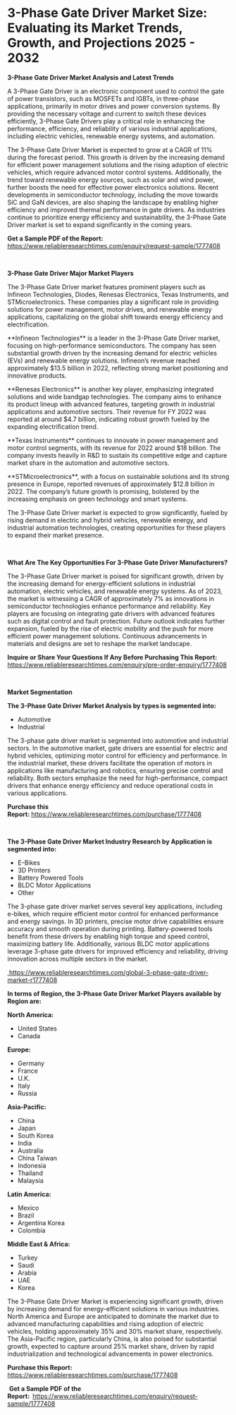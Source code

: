 <p><h1>3-Phase Gate Driver Market Size: Evaluating its Market Trends, Growth, and Projections 2025 - 2032</h1></p><p><strong>3-Phase Gate Driver Market Analysis and Latest Trends</strong></p>
<p><p>A 3-Phase Gate Driver is an electronic component used to control the gate of power transistors, such as MOSFETs and IGBTs, in three-phase applications, primarily in motor drives and power conversion systems. By providing the necessary voltage and current to switch these devices efficiently, 3-Phase Gate Drivers play a critical role in enhancing the performance, efficiency, and reliability of various industrial applications, including electric vehicles, renewable energy systems, and automation.</p><p>The 3-Phase Gate Driver Market is expected to grow at a CAGR of 11% during the forecast period. This growth is driven by the increasing demand for efficient power management solutions and the rising adoption of electric vehicles, which require advanced motor control systems. Additionally, the trend toward renewable energy sources, such as solar and wind power, further boosts the need for effective power electronics solutions. Recent developments in semiconductor technology, including the move towards SiC and GaN devices, are also shaping the landscape by enabling higher efficiency and improved thermal performance in gate drivers. As industries continue to prioritize energy efficiency and sustainability, the 3-Phase Gate Driver market is set to expand significantly in the coming years.</p></p>
<p><strong>Get a Sample PDF of the Report:&nbsp;</strong> <a href="https://www.reliableresearchtimes.com/enquiry/request-sample/1777408?utm_campaign=2783&utm_medium=2&utm_source=Github&utm_content=ia&utm_term=15042025&utm_id=3-phase-gate-driver">https://www.reliableresearchtimes.com/enquiry/request-sample/1777408</a></p>
<p>&nbsp;</p>
<p><strong>3-Phase Gate Driver Major Market Players</strong></p>
<p><p>The 3-Phase Gate Driver market features prominent players such as Infineon Technologies, Diodes, Renesas Electronics, Texas Instruments, and STMicroelectronics. These companies play a significant role in providing solutions for power management, motor drives, and renewable energy applications, capitalizing on the global shift towards energy efficiency and electrification.</p><p>**Infineon Technologies** is a leader in the 3-Phase Gate Driver market, focusing on high-performance semiconductors. The company has seen substantial growth driven by the increasing demand for electric vehicles (EVs) and renewable energy solutions. Infineon’s revenue reached approximately $13.5 billion in 2022, reflecting strong market positioning and innovative products.</p><p>**Renesas Electronics** is another key player, emphasizing integrated solutions and wide bandgap technologies. The company aims to enhance its product lineup with advanced features, targeting growth in industrial applications and automotive sectors. Their revenue for FY 2022 was reported at around $4.7 billion, indicating robust growth fueled by the expanding electrification trend.</p><p>**Texas Instruments** continues to innovate in power management and motor control segments, with its revenue for 2022 around $18 billion. The company invests heavily in R&D to sustain its competitive edge and capture market share in the automation and automotive sectors.</p><p>**STMicroelectronics**, with a focus on sustainable solutions and its strong presence in Europe, reported revenues of approximately $12.8 billion in 2022. The company’s future growth is promising, bolstered by the increasing emphasis on green technology and smart systems.</p><p>The 3-Phase Gate Driver market is expected to grow significantly, fueled by rising demand in electric and hybrid vehicles, renewable energy, and industrial automation technologies, creating opportunities for these players to expand their market presence.</p></p>
<p>&nbsp;</p>
<p><strong>What Are The Key Opportunities For 3-Phase Gate Driver Manufacturers?</strong></p>
<p><p>The 3-Phase Gate Driver market is poised for significant growth, driven by the increasing demand for energy-efficient solutions in industrial automation, electric vehicles, and renewable energy systems. As of 2023, the market is witnessing a CAGR of approximately 7% as innovations in semiconductor technologies enhance performance and reliability. Key players are focusing on integrating gate drivers with advanced features such as digital control and fault protection. Future outlook indicates further expansion, fueled by the rise of electric mobility and the push for more efficient power management solutions. Continuous advancements in materials and designs are set to reshape the market landscape.</p></p>
<p><strong>Inquire or Share Your Questions If Any Before Purchasing This Report:</strong> <a href="https://www.reliableresearchtimes.com/enquiry/pre-order-enquiry/1777408?utm_campaign=2783&utm_medium=2&utm_source=Github&utm_content=ia&utm_term=15042025&utm_id=3-phase-gate-driver">https://www.reliableresearchtimes.com/enquiry/pre-order-enquiry/1777408</a></p>
<p>&nbsp;</p>
<p><strong>Market Segmentation</strong></p>
<p><strong>The 3-Phase Gate Driver Market Analysis by types is segmented into:</strong></p>
<p><ul><li>Automotive</li><li>Industrial</li></ul></p>
<p><p>The 3-phase gate driver market is segmented into automotive and industrial sectors. In the automotive market, gate drivers are essential for electric and hybrid vehicles, optimizing motor control for efficiency and performance. In the industrial market, these drivers facilitate the operation of motors in applications like manufacturing and robotics, ensuring precise control and reliability. Both sectors emphasize the need for high-performance, compact drivers that enhance energy efficiency and reduce operational costs in various applications.</p></p>
<p><strong>Purchase this Report:&nbsp;</strong><a href="https://www.reliableresearchtimes.com/purchase/1777408?utm_campaign=2783&utm_medium=2&utm_source=Github&utm_content=ia&utm_term=15042025&utm_id=3-phase-gate-driver">https://www.reliableresearchtimes.com/purchase/1777408</a></p>
<p>&nbsp;</p>
<p><strong>The 3-Phase Gate Driver Market Industry Research by Application is segmented into:</strong></p>
<p><ul><li>E-Bikes</li><li>3D Printers</li><li>Battery Powered Tools</li><li>BLDC Motor Applications</li><li>Other</li></ul></p>
<p><p>The 3-phase gate driver market serves several key applications, including e-bikes, which require efficient motor control for enhanced performance and energy savings. In 3D printers, precise motor drive capabilities ensure accuracy and smooth operation during printing. Battery-powered tools benefit from these drivers by enabling high torque and speed control, maximizing battery life. Additionally, various BLDC motor applications leverage 3-phase gate drivers for improved efficiency and reliability, driving innovation across multiple sectors in the market.</p></p>
<p><a href="https://www.reliableresearchtimes.com/global-3-phase-gate-driver-market-r1777408?utm_campaign=2783&utm_medium=2&utm_source=Github&utm_content=ia&utm_term=15042025&utm_id=3-phase-gate-driver">&nbsp;https://www.reliableresearchtimes.com/global-3-phase-gate-driver-market-r1777408</a></p>
<p><strong>In terms of Region, the 3-Phase Gate Driver Market Players available by Region are:</strong></p>
<p>
    <p> <strong> North America: </strong>
        <ul>
            <li>United States</li>
            <li>Canada</li>
        </ul>
        </p> 
    <p> <strong> Europe: </strong>
        <ul>
            <li>Germany</li>
            <li>France</li>
            <li>U.K.</li>
            <li>Italy</li>
            <li>Russia</li>
        </ul>
        </p> 
    <p> <strong> Asia-Pacific: </strong>
        <ul>
            <li>China</li>
            <li>Japan</li>
            <li>South Korea</li>
            <li>India</li>
            <li>Australia</li>
            <li>China Taiwan</li>
            <li>Indonesia</li>
            <li>Thailand</li>
            <li>Malaysia</li>
        </ul>
        </p> 
    <p> <strong> Latin America: </strong>
        <ul>
            <li>Mexico</li>
            <li>Brazil</li>
            <li>Argentina Korea</li>
            <li>Colombia</li>
        </ul>
        </p> 
    <p> <strong> Middle East & Africa: </strong>
        <ul>
            <li>Turkey</li>
            <li>Saudi</li>
            <li>Arabia</li>
            <li>UAE</li>
            <li>Korea</li>
        </ul>
    </p>
    </p>
<p><p>The 3-Phase Gate Driver Market is experiencing significant growth, driven by increasing demand for energy-efficient solutions in various industries. North America and Europe are anticipated to dominate the market due to advanced manufacturing capabilities and rising adoption of electric vehicles, holding approximately 35% and 30% market share, respectively. The Asia-Pacific region, particularly China, is also poised for substantial growth, expected to capture around 25% market share, driven by rapid industrialization and technological advancements in power electronics.</p></p>
<p><strong>Purchase this Report: </strong><a href="https://www.reliableresearchtimes.com/purchase/1777408?utm_campaign=2783&utm_medium=2&utm_source=Github&utm_content=ia&utm_term=15042025&utm_id=3-phase-gate-driver">https://www.reliableresearchtimes.com/purchase/1777408</a></p>
<p>&nbsp;<strong>Get a Sample PDF of the Report:&nbsp;&nbsp;</strong><a href="https://www.reliableresearchtimes.com/enquiry/request-sample/1777408?utm_campaign=2783&utm_medium=2&utm_source=Github&utm_content=ia&utm_term=15042025&utm_id=3-phase-gate-driver">https://www.reliableresearchtimes.com/enquiry/request-sample/1777408</a></p>
<p><strong></strong></p>
<p><p></p><p></p><p></p></p>
